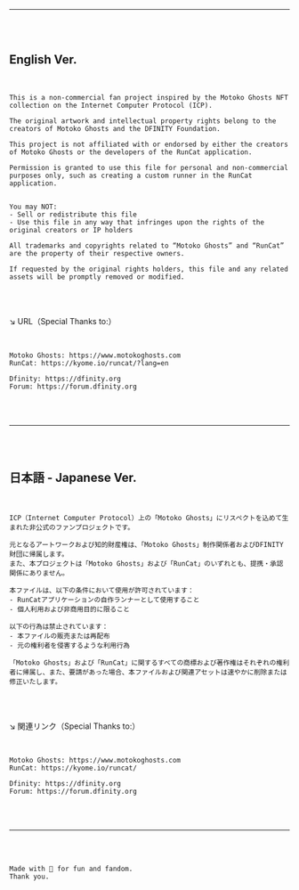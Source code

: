 <br>
<br>

***

<br>
<br>
    
## English Ver.    
    
<br>

	This is a non-commercial fan project inspired by the Motoko Ghosts NFT collection on the Internet Computer Protocol (ICP).
	
	The original artwork and intellectual property rights belong to the creators of Motoko Ghosts and the DFINITY Foundation.  
	
	This project is not affiliated with or endorsed by either the creators of Motoko Ghosts or the developers of the RunCat application.  
	
	Permission is granted to use this file for personal and non-commercial purposes only, such as creating a custom runner in the RunCat application.  
	
	
	You may NOT:  
	- Sell or redistribute this file  
	- Use this file in any way that infringes upon the rights of the original creators or IP holders  
	
	All trademarks and copyrights related to “Motoko Ghosts” and “RunCat” are the property of their respective owners.  
	
	If requested by the original rights holders, this file and any related assets will be promptly removed or modified.  

<br>
<br>

↘️ URL（Special Thanks to:）

<br>

	Motoko Ghosts: https://www.motokoghosts.com
	RunCat: https://kyome.io/runcat/?lang=en

	Dfinity: https://dfinity.org
	Forum: https://forum.dfinity.org


<br>
<br>

***

<br>
<br>

## 日本語 - Japanese Ver.

<br>

	ICP（Internet Computer Protocol）上の「Motoko Ghosts」にリスペクトを込めて生まれた非公式のファンプロジェクトです。
	
	元となるアートワークおよび知的財産権は、「Motoko Ghosts」制作関係者およびDFINITY財団に帰属します。  
	また、本プロジェクトは「Motoko Ghosts」および「RunCat」のいずれとも、提携・承認関係にありません。
	
	本ファイルは、以下の条件において使用が許可されています：
	- RunCatアプリケーションの自作ランナーとして使用すること  
	- 個人利用および非商用目的に限ること
	
	以下の行為は禁止されています：
	- 本ファイルの販売または再配布  
	- 元の権利者を侵害するような利用行為
	
	「Motoko Ghosts」および「RunCat」に関するすべての商標および著作権はそれぞれの権利者に帰属し、また、要請があった場合、本ファイルおよび関連アセットは速やかに削除または修正いたします。


<br>
<br>

↘️ 関連リンク（Special Thanks to:）

<br>

	Motoko Ghosts: https://www.motokoghosts.com
	RunCat: https://kyome.io/runcat/

	Dfinity: https://dfinity.org
	Forum: https://forum.dfinity.org


<br>
<br>

***

<br>
<br>

	Made with 💚 for fun and fandom.
 	Thank you.



